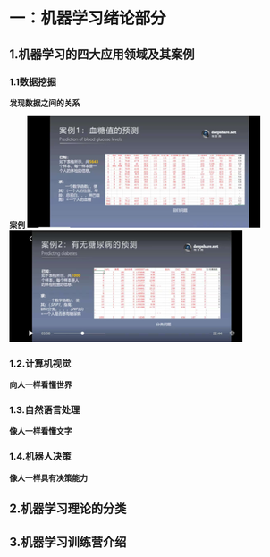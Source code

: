 # **一：机器学习绪论部分** #
## 1.机器学习的四大应用领域及其案例 ##
### 1.1数据挖掘 ###

**发现数据之间的关系** 

**案例** 
<img src="image/01.jpg" height="200px"/><br/>
<img src="image/02.jpg" height="200px"/>
### 1.2.计算机视觉 ###
**向人一样看懂世界**
### 1.3.自然语言处理 ###
**像人一样看懂文字**
### 1.4.机器人决策 ###
**像人一样具有决策能力**
## 2.机器学习理论的分类 ##
## 3.机器学习训练营介绍 ##


